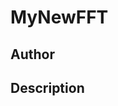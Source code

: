 # MyNewFFT

## Author

<!-- Insert Your Name Here -->

## Description

<!-- Describe your example here -->
